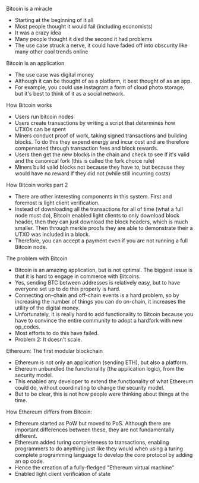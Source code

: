 Bitcoin is a miracle
- Starting at the beginning of it all
- Most people thought it would fail (including economists)
- It was a crazy idea
- Many people thought it died the second it had problems
- The use case struck a nerve, it could have faded off into obscurity like many other cool trends online

Bitcoin is an application
- The use case was digital money
- Although it can be thought of as a platform, it best thought of as an app.
- For example, you could use Instagram a form of cloud photo storage, but it's best to think of it as a social network.

How Bitcoin works
- Users run bitcoin nodes
- Users create transactions by writing a script that determines how UTXOs can be spent
- Miners conduct proof of work, taking signed transactions and building blocks. To do this they expend energy and incur cost and are therefore compensated through transaction fees and block rewards.
- Users then get the new blocks in the chain and check to see if it's valid and the canonical fork (this is called the fork choice rule)
- Miners build valid blocks not because they have to, but because they would have no reward if they did not (while still incurring costs)

How Bitcoin works part 2
- There are other interesting components in this system. First and foremost is light client verification.
- Instead of downloading all the transactions for all of time (what a full node must do), Bitcoin enabled light clients to only download block header, then they can just download the block headers, which is much smaller. Then through merkle proofs they are able to demonstrate their a UTXO was included in a block.
- Therefore, you can accept a payment even if you are not running a full Bitcoin node.

The problem with Bitcoin
- Bitcoin is an amazing application, but is not optimal. The biggest issue is that it is hard to engage in commerce with Bitcoins.
- Yes, sending BTC between addresses is relatively easy, but to have everyone set up to do this properly is hard.
- Connecting on-chain and off-chain events is a hard problem, so by increasing the number of things you can do on-chain, it increases the utility of the digital money.
- Unfortunately, it is really hard to add functionality to Bitcoin because you have to convince the entire community to adopt a hardfork with new op_codes.
- Most efforts to do this have failed.
- Problem 2: It doesn't scale.

Ethereum: The first modular blockchain
- Ethereum is not only an application (sending ETH), but also a platform.
- Ehereum unbundled the functionality (the application logic), from the security model.
- This enabled any developer to extend the functionality of what Ethereum could do, without coordinating to change the security model.
- But to be clear, this is not how people were thinking about things at the time.

How Ethereum differs from Bitcoin:
- Ethereum started as PoW but moved to PoS. Although there are important differences between these, they are not fundamentally different.
- Ethereum added turing completeness to transactions, enabling programmers to do anything just like they would when using a turing complete programming language to develop the core protocol by adding an op code.
- Hence the creation of a fully-fledged "Ethereum virtual machine"
- Enabled light client verification of state

